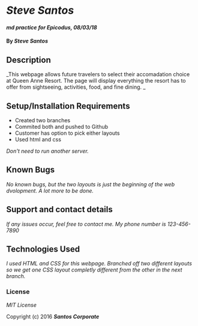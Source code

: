 # _Steve Santos_

#### _md practice for Epicodus, 08/03/18_

#### By _**Steve Santos**_

## Description

_This webpage allows future travelers to select their accomadation choice at Queen Anne Resort.  The page will display everything the resort has to offer from sightseeing, activities, food, and fine dining. _

## Setup/Installation Requirements

* Created two branches
* Commited both and pushed to Github
* Customer has option to pick either layouts
* Used html and css

_Don't need to run another server._

## Known Bugs

_No known bugs, but the two layouts is just the beginning of the web dvolopment.  A lot more to be done._

## Support and contact details

_If any issues occur, feel free to contact me.  My phone number is 123-456-7890_

## Technologies Used

_I used HTML and CSS for this webpage. Branched off two different layouts so we get one CSS layout completly different from the other in the next branch._

### License

*MIT License*

Copyright (c) 2016 **_Santos Corporate_**
